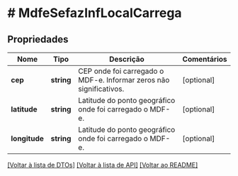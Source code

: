 # # MdfeSefazInfLocalCarrega

## Propriedades

Nome | Tipo | Descrição | Comentários
------------ | ------------- | ------------- | -------------
**cep** | **string** | CEP onde foi carregado o MDF-e.  Informar zeros não significativos. | [optional]
**latitude** | **string** | Latitude do ponto geográfico onde foi carregado o MDF-e. | [optional]
**longitude** | **string** | Latitude do ponto geográfico onde foi carregado o MDF-e. | [optional]

[[Voltar à lista de DTOs]](../../README.md#models) [[Voltar à lista de API]](../../README.md#endpoints) [[Voltar ao README]](../../README.md)
